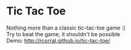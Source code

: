 Tic Tac Toe
===========
Nothing more than a classic tic-tac-toe game :)  
Try to beat the game, it shouldn't be possible  
Demo: http://rcorral.github.io/tic-tac-toe/
